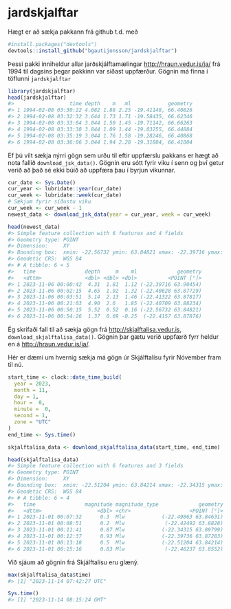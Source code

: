 
<!-- README.md is generated from README.Rmd. Please edit that file -->

# jardskjalftar

<!-- badges: start -->
<!-- badges: end -->

Hægt er að sækja pakkann frá github t.d. með

``` r
#install.packages("devtools")
devtools::install_github("bgautijonsson/jardskjalftar")
```

Þessi pakki inniheldur allar jarðskjálftamælingar
<http://hraun.vedur.is/ja/> frá 1994 til dagsins þegar pakkinn var
síðast uppfærður. Gögnin má finna í töflunni `jardskjalftar`

``` r
library(jardskjalftar)
head(jardskjalftar)
#>                  time depth    m   ml            geometry
#> 1 1994-02-08 03:30:22 4.082 1.88 2.25 -19.41148, 66.40826
#> 2 1994-02-08 03:32:32 3.644 1.73 1.71 -19.58435, 66.62346
#> 3 1994-02-08 03:33:04 3.044 1.50 1.45 -19.71142, 66.66263
#> 4 1994-02-08 03:33:38 3.844 1.09 1.44 -19.03255, 66.44884
#> 5 1994-02-08 03:35:19 3.044 1.76 1.58 -19.28246, 66.40868
#> 6 1994-02-08 03:36:06 3.044 1.94 2.28 -19.31804, 66.41004
```

Ef þú vilt sækja nýrri gögn sem urðu til eftir uppfærslu pakkans er hægt
að nota fallið `download_jsk_data()`. Gögnin eru sótt fyrir viku í senn
og því getur verið að það sé ekki búið að uppfæra þau í byrjun vikunnar.

``` r
cur_date <- Sys.Date()
cur_year <- lubridate::year(cur_date)
cur_week <- lubridate::week(cur_date)
# Sækjum fyrir síðustu viku
cur_week <- cur_week - 1
newest_data <- download_jsk_data(year = cur_year, week = cur_week)

head(newest_data)
#> Simple feature collection with 6 features and 4 fields
#> Geometry type: POINT
#> Dimension:     XY
#> Bounding box:  xmin: -22.56732 ymin: 63.84821 xmax: -22.39716 ymax: 63.90454
#> Geodetic CRS:  WGS 84
#> # A tibble: 6 × 5
#>   time                depth     m    ml             geometry
#>   <dttm>              <dbl> <dbl> <dbl>          <POINT [°]>
#> 1 2023-11-06 00:00:42  4.31  1.81  1.12 (-22.39716 63.90454)
#> 2 2023-11-06 00:02:15  4.65  1.92  1.32 (-22.40628 63.87729)
#> 3 2023-11-06 00:03:51  5.14  2.13  1.46 (-22.41322 63.87817)
#> 4 2023-11-06 00:21:03  4.90  2.6   1.85 (-22.40709 63.88234)
#> 5 2023-11-06 00:50:15  5.52  0.52  0.16 (-22.56732 63.84821)
#> 6 2023-11-06 00:54:26  1.37  0.69 -0.25  (-22.4157 63.87876)
```

Ég skrifaði fall til að sækja gögn frá <http://skjalftalisa.vedur.is>,
`download_skjalftalisa_data()`. Gögnin þar gætu verið uppfærð fyrr
heldur en á <http://hraun.vedur.is/ja/>.

Hér er dæmi um hvernig sækja má gögn úr Skjálftalísu fyrir Nóvember fram
til nú.

``` r
start_time <- clock::date_time_build(
  year = 2023, 
  month = 11, 
  day = 1, 
  hour =  0,
  minute =  0, 
  second = 1, 
  zone = "UTC"
)
end_time <- Sys.time()

skjalftalisa_data <- download_skjalftalisa_data(start_time, end_time)

head(skjalftalisa_data)
#> Simple feature collection with 6 features and 3 fields
#> Geometry type: POINT
#> Dimension:     XY
#> Bounding box:  xmin: -22.51204 ymin: 63.84214 xmax: -22.34315 ymax: 63.89799
#> Geodetic CRS:  WGS 84
#> # A tibble: 6 × 4
#>   time                magnitude magnitude_type             geometry
#>   <dttm>                  <dbl> <chr>                   <POINT [°]>
#> 1 2023-11-01 00:07:32      0.3  Mlw            (-22.49863 63.84631)
#> 2 2023-11-01 00:08:51      0.2  Mlw             (-22.42492 63.8828)
#> 3 2023-11-01 00:11:41      0.87 Mlw            (-22.34315 63.89799)
#> 4 2023-11-01 00:12:37      0.93 Mlw            (-22.39736 63.87283)
#> 5 2023-11-01 00:13:18      0.5  Mlw            (-22.51204 63.84214)
#> 6 2023-11-01 00:15:16      0.83 Mlw             (-22.46237 63.8552)
```

Við sjáum að gögnin frá Skjálftalísu eru glæný.

``` r
max(skjalftalisa_data$time)
#> [1] "2023-11-14 07:42:27 UTC"
```

``` r
Sys.time()
#> [1] "2023-11-14 08:15:24 GMT"
```
